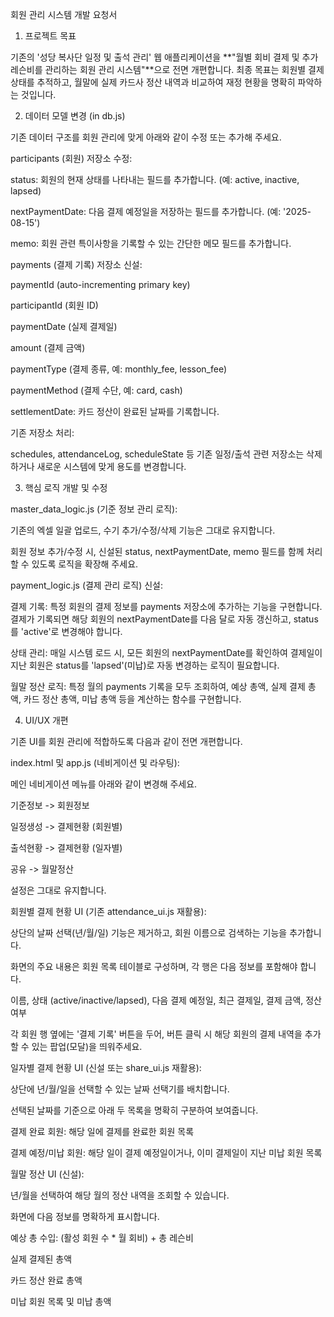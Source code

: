 회원 관리 시스템 개발 요청서
1. 프로젝트 목표

기존의 '성당 복사단 일정 및 출석 관리' 웹 애플리케이션을 **"월별 회비 결제 및 추가 레슨비를 관리하는 회원 관리 시스템"**으로 전면 개편합니다. 최종 목표는 회원별 결제 상태를 추적하고, 월말에 실제 카드사 정산 내역과 비교하여 재정 현황을 명확히 파악하는 것입니다.

2. 데이터 모델 변경 (in db.js)

기존 데이터 구조를 회원 관리에 맞게 아래와 같이 수정 또는 추가해 주세요.

participants (회원) 저장소 수정:

status: 회원의 현재 상태를 나타내는 필드를 추가합니다. (예: active, inactive, lapsed)

nextPaymentDate: 다음 결제 예정일을 저장하는 필드를 추가합니다. (예: '2025-08-15')

memo: 회원 관련 특이사항을 기록할 수 있는 간단한 메모 필드를 추가합니다.

payments (결제 기록) 저장소 신설:

paymentId (auto-incrementing primary key)

participantId (회원 ID)

paymentDate (실제 결제일)

amount (결제 금액)

paymentType (결제 종류, 예: monthly_fee, lesson_fee)

paymentMethod (결제 수단, 예: card, cash)

settlementDate: 카드 정산이 완료된 날짜를 기록합니다.

기존 저장소 처리:

schedules, attendanceLog, scheduleState 등 기존 일정/출석 관련 저장소는 삭제하거나 새로운 시스템에 맞게 용도를 변경합니다.

3. 핵심 로직 개발 및 수정

master_data_logic.js (기준 정보 관리 로직):

기존의 엑셀 일괄 업로드, 수기 추가/수정/삭제 기능은 그대로 유지합니다.

회원 정보 추가/수정 시, 신설된 status, nextPaymentDate, memo 필드를 함께 처리할 수 있도록 로직을 확장해 주세요.

payment_logic.js (결제 관리 로직) 신설:

결제 기록: 특정 회원의 결제 정보를 payments 저장소에 추가하는 기능을 구현합니다. 결제가 기록되면 해당 회원의 nextPaymentDate를 다음 달로 자동 갱신하고, status를 'active'로 변경해야 합니다.

상태 관리: 매일 시스템 로드 시, 모든 회원의 nextPaymentDate를 확인하여 결제일이 지난 회원은 status를 'lapsed'(미납)로 자동 변경하는 로직이 필요합니다.

월말 정산 로직: 특정 월의 payments 기록을 모두 조회하여, 예상 총액, 실제 결제 총액, 카드 정산 총액, 미납 총액 등을 계산하는 함수를 구현합니다.

4. UI/UX 개편

기존 UI를 회원 관리에 적합하도록 다음과 같이 전면 개편합니다.

index.html 및 app.js (네비게이션 및 라우팅):

메인 네비게이션 메뉴를 아래와 같이 변경해 주세요.

기준정보 -> 회원정보

일정생성 -> 결제현황 (회원별)

출석현황 -> 결제현황 (일자별)

공유 -> 월말정산

설정은 그대로 유지합니다.

회원별 결제 현황 UI (기존 attendance_ui.js 재활용):

상단의 날짜 선택(년/월/일) 기능은 제거하고, 회원 이름으로 검색하는 기능을 추가합니다.

화면의 주요 내용은 회원 목록 테이블로 구성하며, 각 행은 다음 정보를 포함해야 합니다.

이름, 상태 (active/inactive/lapsed), 다음 결제 예정일, 최근 결제일, 결제 금액, 정산 여부

각 회원 행 옆에는 '결제 기록' 버튼을 두어, 버튼 클릭 시 해당 회원의 결제 내역을 추가할 수 있는 팝업(모달)을 띄워주세요.

일자별 결제 현황 UI (신설 또는 share_ui.js 재활용):

상단에 년/월/일을 선택할 수 있는 날짜 선택기를 배치합니다.

선택된 날짜를 기준으로 아래 두 목록을 명확히 구분하여 보여줍니다.

결제 완료 회원: 해당 일에 결제를 완료한 회원 목록

결제 예정/미납 회원: 해당 일이 결제 예정일이거나, 이미 결제일이 지난 미납 회원 목록

월말 정산 UI (신설):

년/월을 선택하여 해당 월의 정산 내역을 조회할 수 있습니다.

화면에 다음 정보를 명확하게 표시합니다.

예상 총 수입: (활성 회원 수 * 월 회비) + 총 레슨비

실제 결제된 총액

카드 정산 완료 총액

미납 회원 목록 및 미납 총액